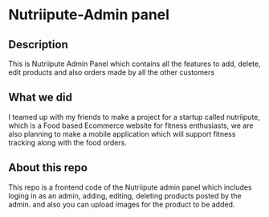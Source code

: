 # Nutriipute-Admin panel

## Description

<p>This is Nutriipute Admin Panel which contains all the features to add, delete, edit products and also orders made by all the other customers</p>

## What we did

<p>I teamed up with my friends to make a project for a startup called nutriipute, which is a Food based Ecommerce website for fitness enthusiasts, we are also planning to make a mobile application which will support fitness tracking along with the food orders.</p>

## About this repo

<p>This repo is a frontend code of the Nutriipute admin panel which includes loging in as an admin, adding, editing, deleting products posted by the admin. and also you can upload images for the product to be added.</p>
